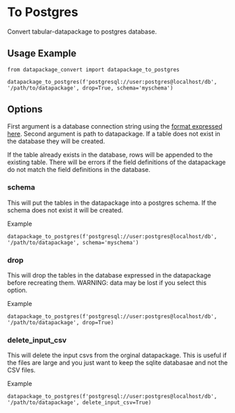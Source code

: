 # To Postgres

Convert tabular-datapackage to postgres database.

## Usage Example


```
from datapackage_convert import datapackage_to_postgres

datapackage_to_postgres(f'postgresql://user:postgres@localhost/db', '/path/to/datapackage', drop=True, schema='myschema')
```

## Options

First argument is a database connection string using the [format expressed here](https://docs.rs/postgres/latest/postgres/config/struct.Config.html#examples-1).  Second argument is path to datapackage.
If a table does not exist in the database they will be created.

If the table already exists in the database, rows will be appended to the existing table. There will be errors if the field definitions of the datapackage do not match the field definitions in the database.

### schema

This will put the tables in the datapackage into a postgres schema. If the schema does not exist it will be created. 

Example

```
datapackage_to_postgres(f'postgresql://user:postgres@localhost/db', '/path/to/datapackage', schema='myschema')
```

### drop

This will drop the tables in the database expressed in the datapackage before recreating them.  WARNING: data may be lost if you select this option. 


Example

```
datapackage_to_postgres(f'postgresql://user:postgres@localhost/db', '/path/to/datapackage', drop=True)
```



### delete_input_csv

This will delete the input csvs from the orginal datapackage.  This is useful if the files are large and you just want to keep the sqlite databasae and not the CSV files.

Example

```
datapackage_to_postgres(f'postgresql://user:postgres@localhost/db', '/path/to/datapackage', delete_input_csv=True)
```